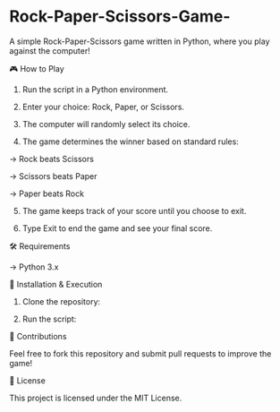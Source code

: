 # Rock-Paper-Scissors-Game-

A simple Rock-Paper-Scissors game written in Python, where you play against the computer!

🎮 How to Play

1. Run the script in a Python environment.

2. Enter your choice: Rock, Paper, or Scissors.

3. The computer will randomly select its choice.

4. The game determines the winner based on standard rules:

 -> Rock beats Scissors

 -> Scissors beats Paper

 -> Paper beats Rock

5. The game keeps track of your score until you choose to exit.

6. Type Exit to end the game and see your final score.

🛠 Requirements

 -> Python 3.x

🚀 Installation & Execution

1. Clone the repository:

2. Run the script:

🤝 Contributions

Feel free to fork this repository and submit pull requests to improve the game!

📜 License

This project is licensed under the MIT License.

